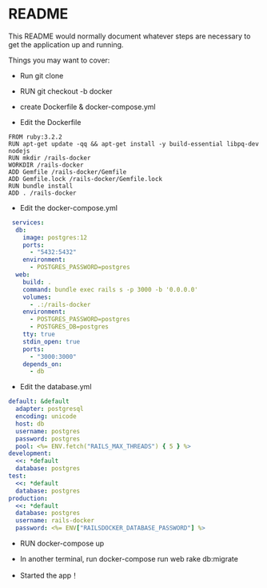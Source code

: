 # README

This README would normally document whatever steps are necessary to get the
application up and running.

Things you may want to cover:

* Run git clone
  
* RUN git checkout -b docker

* create  Dockerfile &  docker-compose.yml

* Edit the Dockerfile
  
 ```Docker:Dockerfile
FROM ruby:3.2.2
RUN apt-get update -qq && apt-get install -y build-essential libpq-dev nodejs
RUN mkdir /rails-docker
WORKDIR /rails-docker
ADD Gemfile /rails-docker/Gemfile
ADD Gemfile.lock /rails-docker/Gemfile.lock
RUN bundle install
ADD . /rails-docker
```

* Edit the docker-compose.yml
```Docker:docker-compose.yml
 services:
  db:
    image: postgres:12
    ports:
      - "5432:5432"
    environment:
      - POSTGRES_PASSWORD=postgres
  web:
    build: .
    command: bundle exec rails s -p 3000 -b '0.0.0.0'
    volumes:
      - .:/rails-docker
    environment:
      - POSTGRES_PASSWORD=postgres
      - POSTGRES_DB=postgres
    tty: true
    stdin_open: true 
    ports:
      - "3000:3000"
    depends_on:
      - db
```
  

*  Edit the database.yml
```Docker:database.yml
default: &default
  adapter: postgresql
  encoding: unicode
  host: db
  username: postgres
  password: postgres
  pool: <%= ENV.fetch("RAILS_MAX_THREADS") { 5 } %>
development:
  <<: *default
  database: postgres
test:
  <<: *default
  database: postgres
production:
  <<: *default
  database: postgres
  username: rails-docker
  password: <%= ENV["RAILSDOCKER_DATABASE_PASSWORD"] %>

```

* RUN docker-compose up

* In another terminal, run docker-compose run web rake db:migrate

* Started the app！

